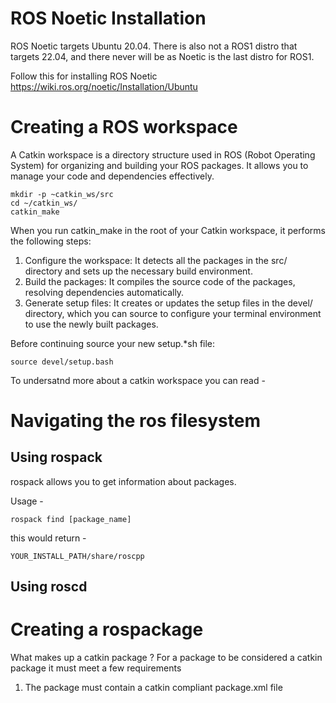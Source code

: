 # ROS Noetic Installation

ROS Noetic targets Ubuntu 20.04. There is also not a ROS1 distro that targets 22.04, and there never will be as Noetic is the last distro for ROS1.

Follow this for installing ROS Noetic
https://wiki.ros.org/noetic/Installation/Ubuntu    

# Creating a ROS workspace 
A Catkin workspace is a directory structure used in ROS (Robot Operating System) for organizing and building your ROS packages. It allows you to manage your code and dependencies effectively.
```
mkdir -p ~catkin_ws/src
cd ~/catkin_ws/
catkin_make
```
When you run catkin_make in the root of your Catkin workspace, it performs the following steps:

1. Configure the workspace: It detects all the packages in the src/ directory and sets up the necessary build environment.
2. Build the packages: It compiles the source code of the packages, resolving dependencies automatically.
3. Generate setup files: It creates or updates the setup files in the devel/ directory, which you can source to configure your terminal environment to use the newly built packages.

Before continuing source your new setup.*sh file:
```
source devel/setup.bash
```
To undersatnd more about a catkin workspace you can read - 

# Navigating the ros filesystem

## Using rospack
rospack allows you to get information about packages.

Usage - 
```
rospack find [package_name]
```
this would return - 
```
YOUR_INSTALL_PATH/share/roscpp
```

## Using roscd

# Creating a rospackage 

What makes up a catkin package ?
For a package to be considered a catkin package it must meet a few requirements 

1. The package must contain a catkin compliant package.xml file

